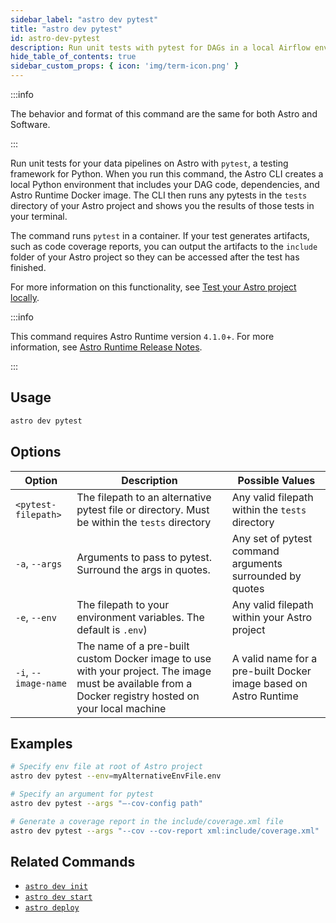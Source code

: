 ```yaml
---
sidebar_label: "astro dev pytest"
title: "astro dev pytest"
id: astro-dev-pytest
description: Run unit tests with pytest for DAGs in a local Airflow environment.
hide_table_of_contents: true
sidebar_custom_props: { icon: 'img/term-icon.png' }
---
```


:::info

The behavior and format of this command are the same for both Astro and Software.

:::

Run unit tests for your data pipelines on Astro with `pytest`, a testing framework for Python. When you run this command, the Astro CLI creates a local Python environment that includes your DAG code, dependencies, and Astro Runtime Docker image. The CLI then runs any pytests in the `tests` directory of your Astro project and shows you the results of those tests in your terminal.

The command runs `pytest` in a container. If your test generates artifacts, such as code coverage reports, you can output the artifacts to the `include` folder of your Astro project so they can be accessed after the test has finished.

For more information on this functionality, see [Test your Astro project locally](cli/test-your-astro-project-locally.md).


:::info

This command requires Astro Runtime version `4.1.0`+. For more information, see [Astro Runtime Release Notes](https://docs.astronomer.io/astro/runtime-release-notes#astro-runtime-410).

:::

## Usage

```sh
astro dev pytest
```

## Options

| Option               | Description                                                                                                                                           | Possible Values                                                  |
| -------------------- | ----------------------------------------------------------------------------------------------------------------------------------------------------- | ---------------------------------------------------------------- |
| `<pytest-filepath>`  | The filepath to an alternative pytest file or directory. Must be within the `tests` directory                                                         | Any valid filepath within the `tests` directory                  |
| `-a`, `--args` | Arguments to pass to pytest. Surround the args in quotes. | Any set of pytest command arguments surrounded by quotes |
| `-e`, `--env`        | The filepath to your environment variables. The default is `.env`)                                                                                    | Any valid filepath within your Astro project                     |
| `-i`, `--image-name` | The name of a pre-built custom Docker image to use with your project. The image must be available from a Docker registry hosted on your local machine | A valid name for a pre-built Docker image based on Astro Runtime |

## Examples

```bash
# Specify env file at root of Astro project
astro dev pytest --env=myAlternativeEnvFile.env

# Specify an argument for pytest
astro dev pytest --args "–-cov-config path"

# Generate a coverage report in the include/coverage.xml file
astro dev pytest --args "--cov --cov-report xml:include/coverage.xml"
```

## Related Commands

- [`astro dev init`](cli/astro-dev-init.md)
- [`astro dev start`](cli/astro-dev-start.md)
- [`astro deploy`](cli/astro-deploy.md)
